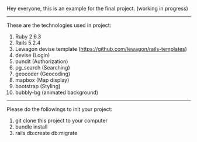 Hey everyone, this is an example for the final project. (working in progress)

---------

These are the technologies used in project:

1) Ruby 2.6.3
2) Rails 5.2.4
3) Lewagon devise template (https://github.com/lewagon/rails-templates)
4) devise (Login)
5) pundit (Authorization)
6) pg_search (Searching)
7) geocoder (Geocoding)
8) mapbox (Map display)
9) bootstrap (Styling)
10) bubbly-bg (animated background)

---------

Please do the followings to init your project:

1) git clone this project to your computer
2) bundle install
3) rails db:create db:migrate
